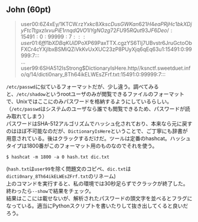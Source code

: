 ## John (60pt)
> user00:$6$Z4xEy/1KTCW.rz$Yxkc8XkscDusGWKan621H4eaPRjHc1bkXDjyFtcTtgxzlxvuPiE1rnqdQVO1lYgNOzg72FU95RQut93JF6Deo/:15491:0:99999:7:::  
> user01:$6$ffl1bXDBqKUiD$PoXP69PaxTTX.cgzYS6Tlj7UBvstr6JruGctoObFXCr4cYXjIbxBSMiQZiVkKvUxXUC23zP8PUyXjq6qEq63u1:15491:0:99999:7:::  
> ...  
> user99:$6$SHA512IsStrong$DictionaryIsHere.http//ksnctf.sweetduet.info/q/14/dicti0nary_8Th64ikELWEsZFrf.txt:15491:0:99999:7:::

`/etc/passwd`に似ているフォーマットだが、少し違う。調べてみると、`/etc/shadow`というrootユーザのみが閲覧できるファイルのフォーマットで、Unixではここにのみパスワードを格納するようにしているらしい。（`/etc/passwd`はシステムのユーザなら誰でも閲覧できるため、パスワードが読み取れてしまう）  
パスワードはSHA-512アルゴリズムでハッシュ化されており、本来なら元に戻すのはほぼ不可能なのだが、`DictionaryIsHere`ということで、ご丁寧にも辞書が用意されている。後はクラックするだけだ。ツールは定番のhashcat。ハッシュタイプは1800番がこのフォーマット用のものなのでそれを使う。
```
$ hashcat -m 1800 -a 0 hash.txt dic.txt
```

(`hash.txt`は`user99`を除く問題文のコピペ、`dic.txt`は`dicti0nary_8Th64ikELWEsZFrf.txt`のリネーム)  
上のコマンドを実行すると、私の環境では30秒足らずでクラックが終了した。終わったら`--show`で結果をチェック。  
結果はここには載せないが、解析されたパスワードの頭文字を並べるとフラグになっている。適当にPythonスクリプトを書いたりして抜き出してくると良いだろう。